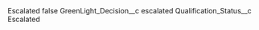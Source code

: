 <?xml version="1.0" encoding="UTF-8"?>
<CustomMetadata xmlns="http://soap.sforce.com/2006/04/metadata" xmlns:xsi="http://www.w3.org/2001/XMLSchema-instance" xmlns:xsd="http://www.w3.org/2001/XMLSchema">
    <label>Escalated</label>
    <protected>false</protected>
    <values>
        <field>GreenLight_Decision__c</field>
        <value xsi:type="xsd:string">escalated</value>
    </values>
    <values>
        <field>Qualification_Status__c</field>
        <value xsi:type="xsd:string">Escalated</value>
    </values>
</CustomMetadata>
